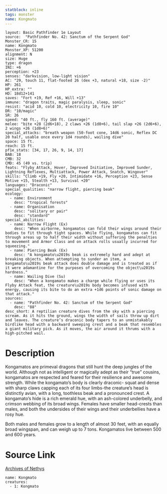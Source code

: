 ```yaml
---
statblock: inline
tags: monster
name: Kongmato
---
```

```statblock
layout: Basic Pathfinder 1e Layout
source:  "Pathfinder No. 42: Sanctum of the Serpent God"
Monster_CR: 15
name: Kongmato
Monster_XP: 51200
alignment: N
size: Huge
type: dragon
INI: +6
perception: +23
senses: "darkvision, low-light vision"
AC: "29, touch 11, flat-footed 26 (dex +3, natural +18, size -2)"
HP: 261
HP_extra: ""
HD: 18d12+141
saves: "Fort +19, Ref +16, Will +13"
immune: "dragon traits, magic paralysis, sleep, sonic"
resist: "acid 10, cold 10, electricity 10, fire 10"
DR: "10/magic"
SR: 26
speed: "40 ft., fly 160 ft. (average)"
melee: "bite +28 (2d6+18), 2 claws +26 (1d8+6), tail slap +26 (2d6+6), 2 wings +26 (1d8+6)"
special_attacks: "breath weapon (50-foot cone, 14d6 sonic, Reflex DC 20 half, usable once every 1d4 rounds), wailing dive"
space: 15 ft.
reach: 15 ft.
pf1e_stats: [34, 17, 26, 9, 14, 17]
BAB: 18
CMB: 32
CMD: 45 (49 vs. trip)
feats: "Flyby Attack, Hover, Improved Initiative, Improved Sunder, Lightning Reflexes, Multiattack, Power Attack, Snatch, Wingover"
skills: "Climb +19, Fly +20, Intimidate +16, Perception +23, Sense Motive +15, Stealth +13, Survival +20"
languages: "Draconic"
special_qualities: "narrow flight, piercing beak"
ecology:
  - name: Environment
    desc: "tropical forests"
  - name: Organisation
    desc: "solitary or pair"
    desc: "standard"
special_abilities:
  - name: Narrow Flight (Ex)
    desc: "When airborne, kongamatos can fold their wings around their bodies to fit through tight spaces. While flying, kongamatos can fit through areas up to half their width without suffering the penalties to movement and Armor Class and on attack rolls usually incurred for squeezing."
  - name: Piercing Beak (Ex)
    desc: "A kongamato\u2019s beak is extremely hard and adept at breaking objects. When attempting to sunder an item, a kongamato\u2019s beak attack does double damage and is treated as if it were adamantine for the purposes of overcoming the object\u2019s hardness."
  - name: Wailing Dive (Su)
    desc: "When a kongamato makes a charge while flying or uses its Flyby Attack feat, the creature\u2019s body becomes infused with energy, causing its bite to do an extra +1d6 points of sonic damage on that attack."
sources:
  - name: "Pathfinder No. 42: Sanctum of the Serpent God"
    desc: "88"
desc_short: A reptilian creature dives from the sky with a piercing scream. As it hits the ground, wings the width of sails throw up dirt and leaves. The creature’s draconic body tapers to an unmistakably birdlike head with a backward sweeping crest and a beak that resembles a giant military pick. As it moves, the air around it thrums with a high-pitched wail.
```
# Description
Kongamatos are primeval dragons that still hunt the deep jungles of the world. Although not as intelligent or magically adept as their “true” cousins, kongamatos are respected and feared for their resilience and awesome strength. While the kongamato’s body is clearly draconic- squat and dense with sharp claws capping each of its four limbs-the creature’s head is distinctly avian, with a long, toothless beak and a pronounced crest. A kongamato’s hide is a rich emerald hue, with an ash-colored underbelly, and crimson webbing of its broad wings. Females have smaller head-crests than males, and both the undersides of their wings and their underbellies have a rosy hue.

Both males and females grow to a length of almost 30 feet, with an equally broad wingspan, and can weigh up to 7 tons. Kongamatos live between 500 and 600 years.
# Source Link
[Archives of Nethys](https://aonprd.com/MonsterDisplay.aspx?ItemName=Kongmato)
```encounter-table
name: Kongmato
creatures:
  - 1: Kongmato
```

